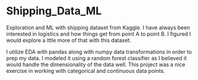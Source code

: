 # Shipping_Data_ML
Exploration and ML with shipping dataset from Kaggle. I have always been interested in logistics and how things get from point A to point B. I figured I would explore a lttle more of that with this dataset.

I utilize EDA with pandas along with numpy data transformations in order to prep my data. I modeled it using a random forest classifier as I believed it would handle the dimensionality of the data well. This project was a nice exercise in working with categorical and continuous data points.
